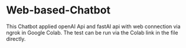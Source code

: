 # Web-based-Chatbot
This Chatbot applied openAI Api and fastAI api with web connection via ngrok in Google Colab. 
The test can be run via the Colab link in the file directly. 
